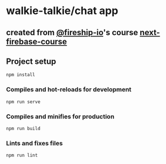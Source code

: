 # walkie-talkie/chat app

## created from [@fireship-io](https://github.com/fireship-io)'s course [next-firebase-course](https://github.com/fireship-io/vue-firebase-walkie-talkie)


## Project setup
```
npm install
```

### Compiles and hot-reloads for development
```
npm run serve
```

### Compiles and minifies for production
```
npm run build
```

### Lints and fixes files
```
npm run lint
```
